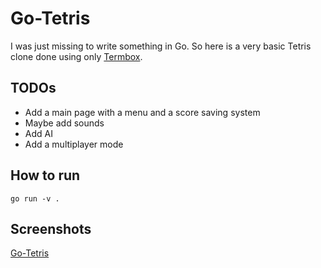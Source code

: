 # Go-Tetris

I was just missing to write something in Go. So here is a very basic Tetris clone done using only [Termbox](https://github.com/nsf/termbox-go).

## TODOs

- Add a main page with a menu and a score saving system
- Maybe add sounds
- Add AI
- Add a multiplayer mode

## How to run

`go run -v .` 

## Screenshots

[Go-Tetris](./screen1.png)
